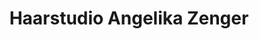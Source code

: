 ---
title: "Haarstudio Angelika Zenger"
url: /roettenbach/haarstudio-angelika-zenger/
shop: Friseur
---